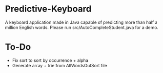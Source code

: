 # Predictive-Keyboard
A keyboard application made in Java capable of predicting more than half a million English words. Please run src/AutoCompleteStudent.java for a demo.

# To-Do
* Fix sort to sort by occurrence + alpha
* Generate array + trie from AllWordsOutSort file
